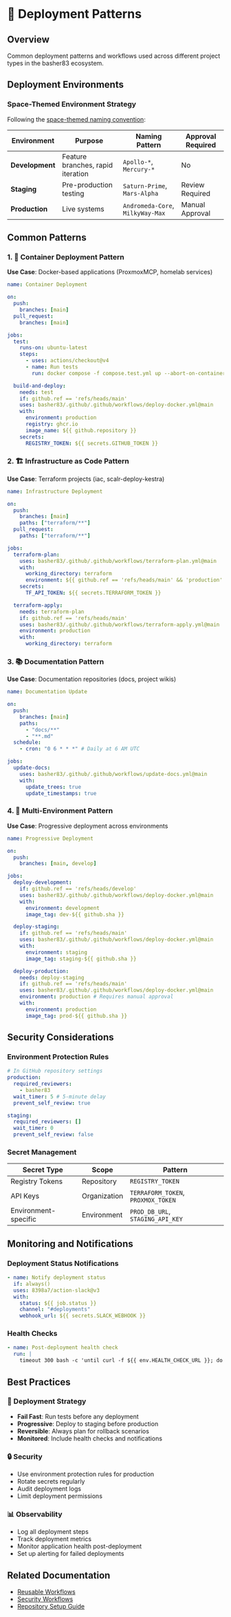 # 🚀 Deployment Patterns

## Overview

Common deployment patterns and workflows used across different project types in the basher83
ecosystem.

## Deployment Environments

### Space-Themed Environment Strategy

Following the [space-themed naming convention](../../../mission-control/repo-naming-conventions.md):

| Environment     | Purpose                           | Naming Pattern                   | Approval Required |
| --------------- | --------------------------------- | -------------------------------- | ----------------- |
| **Development** | Feature branches, rapid iteration | `Apollo-*`, `Mercury-*`          | No                |
| **Staging**     | Pre-production testing            | `Saturn-Prime`, `Mars-Alpha`     | Review Required   |
| **Production**  | Live systems                      | `Andromeda-Core`, `MilkyWay-Max` | Manual Approval   |

## Common Patterns

### 1. 🐳 Container Deployment Pattern

**Use Case**: Docker-based applications (ProxmoxMCP, homelab services)

```yaml
name: Container Deployment

on:
  push:
    branches: [main]
  pull_request:
    branches: [main]

jobs:
  test:
    runs-on: ubuntu-latest
    steps:
      - uses: actions/checkout@v4
      - name: Run tests
        run: docker compose -f compose.test.yml up --abort-on-container-exit

  build-and-deploy:
    needs: test
    if: github.ref == 'refs/heads/main'
    uses: basher83/.github/.github/workflows/deploy-docker.yml@main
    with:
      environment: production
      registry: ghcr.io
      image_name: ${{ github.repository }}
    secrets:
      REGISTRY_TOKEN: ${{ secrets.GITHUB_TOKEN }}
```

### 2. 🏗️ Infrastructure as Code Pattern

**Use Case**: Terraform projects (iac, scalr-deploy-kestra)

```yaml
name: Infrastructure Deployment

on:
  push:
    branches: [main]
    paths: ["terraform/**"]
  pull_request:
    paths: ["terraform/**"]

jobs:
  terraform-plan:
    uses: basher83/.github/.github/workflows/terraform-plan.yml@main
    with:
      working_directory: terraform
      environment: ${{ github.ref == 'refs/heads/main' && 'production' || 'staging' }}
    secrets:
      TF_API_TOKEN: ${{ secrets.TERRAFORM_TOKEN }}

  terraform-apply:
    needs: terraform-plan
    if: github.ref == 'refs/heads/main'
    uses: basher83/.github/.github/workflows/terraform-apply.yml@main
    environment: production
    with:
      working_directory: terraform
```

### 3. 📚 Documentation Pattern

**Use Case**: Documentation repositories (docs, project wikis)

```yaml
name: Documentation Update

on:
  push:
    branches: [main]
    paths:
      - "docs/**"
      - "**.md"
  schedule:
    - cron: "0 6 * * *" # Daily at 6 AM UTC

jobs:
  update-docs:
    uses: basher83/.github/.github/workflows/update-docs.yml@main
    with:
      update_trees: true
      update_timestamps: true
```

### 4. 🔄 Multi-Environment Pattern

**Use Case**: Progressive deployment across environments

```yaml
name: Progressive Deployment

on:
  push:
    branches: [main, develop]

jobs:
  deploy-development:
    if: github.ref == 'refs/heads/develop'
    uses: basher83/.github/.github/workflows/deploy-docker.yml@main
    with:
      environment: development
      image_tag: dev-${{ github.sha }}

  deploy-staging:
    if: github.ref == 'refs/heads/main'
    uses: basher83/.github/.github/workflows/deploy-docker.yml@main
    with:
      environment: staging
      image_tag: staging-${{ github.sha }}

  deploy-production:
    needs: deploy-staging
    if: github.ref == 'refs/heads/main'
    uses: basher83/.github/.github/workflows/deploy-docker.yml@main
    environment: production # Requires manual approval
    with:
      environment: production
      image_tag: prod-${{ github.sha }}
```

## Security Considerations

### Environment Protection Rules

```yaml
# In GitHub repository settings
production:
  required_reviewers:
    - basher83
  wait_timer: 5 # 5-minute delay
  prevent_self_review: true

staging:
  required_reviewers: []
  wait_timer: 0
  prevent_self_review: false
```

### Secret Management

| Secret Type          | Scope        | Pattern                            |
| -------------------- | ------------ | ---------------------------------- |
| Registry Tokens      | Repository   | `REGISTRY_TOKEN`                   |
| API Keys             | Organization | `TERRAFORM_TOKEN`, `PROXMOX_TOKEN` |
| Environment-specific | Environment  | `PROD_DB_URL`, `STAGING_API_KEY`   |

## Monitoring and Notifications

### Deployment Status Notifications

```yaml
- name: Notify deployment status
  if: always()
  uses: 8398a7/action-slack@v3
  with:
    status: ${{ job.status }}
    channel: "#deployments"
    webhook_url: ${{ secrets.SLACK_WEBHOOK }}
```

### Health Checks

```yaml
- name: Post-deployment health check
  run: |
    timeout 300 bash -c 'until curl -f ${{ env.HEALTH_CHECK_URL }}; do sleep 5; done'
```

## Best Practices

### 🎯 Deployment Strategy

- **Fail Fast**: Run tests before any deployment
- **Progressive**: Deploy to staging before production
- **Reversible**: Always plan for rollback scenarios
- **Monitored**: Include health checks and notifications

### 🔒 Security

- Use environment protection rules for production
- Rotate secrets regularly
- Audit deployment logs
- Limit deployment permissions

### 📊 Observability

- Log all deployment steps
- Track deployment metrics
- Monitor application health post-deployment
- Set up alerting for failed deployments

## Related Documentation

- [Reusable Workflows](./reusable-workflows.md)
- [Security Workflows](./security-workflows.md)
- [Repository Setup Guide](../repo-setup-guide.md)
